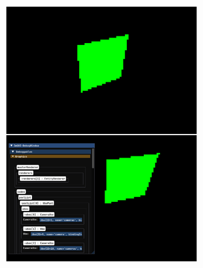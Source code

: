 ![Alt text](screenshot_1.png?raw=true "screenshot")
![Alt text](screenshot_3.png?raw=true "screenshot")
